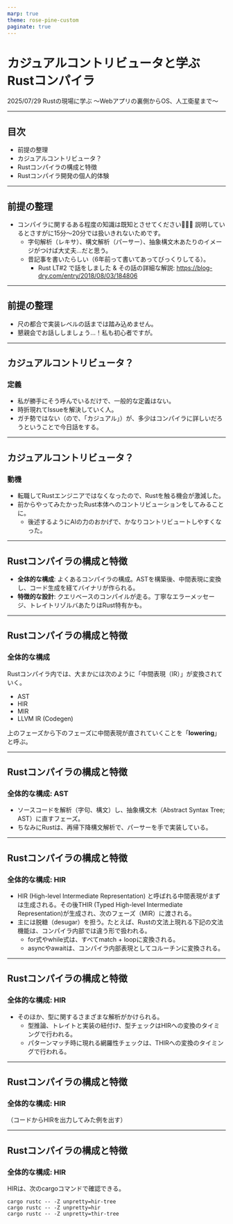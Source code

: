 ```yaml
---
marp: true
theme: rose-pine-custom
paginate: true
---
```


<!-- _paginate: skip -->

# カジュアルコントリビュータと学ぶRustコンパイラ

2025/07/29
Rustの現場に学ぶ 〜Webアプリの裏側からOS、人工衛星まで〜

---

## 目次

- 前提の整理
- カジュアルコントリビュータ？
- Rustコンパイラの構成と特徴
- Rustコンパイラ開発の個人的体験

---

## 前提の整理

- コンパイラに関するある程度の知識は既知とさせてください🙇🏻‍♀️ 説明しているとさすがに15分〜20分では扱いきれないためです。
  - 字句解析（レキサ）、構文解析（パーサー）、抽象構文木あたりのイメージがつけば大丈夫…だと思う。
  - 昔記事を書いたらしい（6年前って書いてあってびっくりしてる）。
    - Rust LT#2 で話をしました & その話の詳細な解説: https://blog-dry.com/entry/2018/08/03/184806
    
---

## 前提の整理

- 尺の都合で実装レベルの話までは踏み込めません。
- 懇親会でお話ししましょう…！私も初心者ですが。
    
---

## カジュアルコントリビュータ？
### 定義

- 私が勝手にそう呼んでいるだけで、一般的な定義はない。
- 時折現れてIssueを解決していく人。
- ガチ勢ではない（ので、「カジュアル」）が、多少はコンパイラに詳しいだろうということで今日話をする。

---

## カジュアルコントリビュータ？
### 動機

- 転職してRustエンジニアではなくなったので、Rustを触る機会が激減した。
- 前からやってみたかったRust本体へのコントリビューションをしてみることに。
  - 後述するようにAIの力のおかげで、かなりコントリビュートしやすくなった。

---

## Rustコンパイラの構成と特徴

- **全体的な構成**: よくあるコンパイラの構成。ASTを構築後、中間表現に変換し、コード生成を経てバイナリが作られる。
- **特徴的な設計**: クエリベースのコンパイルが走る。丁寧なエラーメッセージ、トレイトリゾルバあたりはRust特有かも。

---

## Rustコンパイラの構成と特徴
### 全体的な構成

Rustコンパイラ内では、大まかには次のように「中間表現（IR）」が変換されていく。

- AST
- HIR
- MIR
- LLVM IR (Codegen)

上のフェーズから下のフェーズに中間表現が直されていくことを「**lowering**」と呼ぶ。

---

## Rustコンパイラの構成と特徴
### 全体的な構成: AST

- ソースコードを解析（字句、構文）し、抽象構文木（Abstract Syntax Tree; AST）に直すフェーズ。
- ちなみにRustは、再帰下降構文解析で、パーサーを手で実装している。

---

## Rustコンパイラの構成と特徴
### 全体的な構成: HIR

- HIR (High-level Intermediate Representation) と呼ばれる中間表現がまずは生成される。その後THIR (Typed High-level Intermediate Representation)が生成され、次のフェーズ（MIR）に渡される。
- 主には脱糖（desugar）を担う。たとえば、Rustの文法上現れる下記の文法機能は、コンパイラ内部では違う形で扱われる。
  - for式やwhile式は、すべてmatch + loopに変換される。
  - asyncやawaitは、コンパイラ内部表現としてコルーチンに変換される。

---

## Rustコンパイラの構成と特徴
### 全体的な構成: HIR

- そのほか、型に関するさまざまな解析がかけられる。
  - 型推論、トレイトと実装の紐付け、型チェックはHIRへの変換のタイミングで行われる。
  - パターンマッチ時に現れる網羅性チェックは、THIRへの変換のタイミングで行われる。

---

## Rustコンパイラの構成と特徴
### 全体的な構成: HIR

（コードからHIRを出力してみた例を出す）

---

## Rustコンパイラの構成と特徴
### 全体的な構成: HIR

HIRは、次のcargoコマンドで確認できる。

```
cargo rustc -- -Z unpretty=hir-tree
cargo rustc -- -Z unpretty=hir
cargo rustc -- -Z unpretty=thir-tree
```
